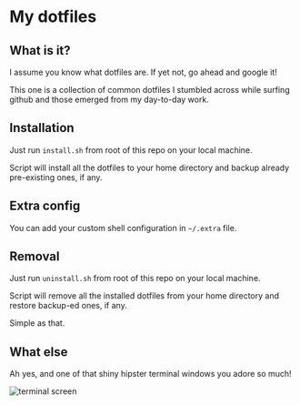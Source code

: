 # My dotfiles

## What is it?
I assume you know what dotfiles are. If yet not, go ahead and google it!

This one is a collection of common dotfiles I stumbled across while surfing github and those emerged from my day-to-day work.

## Installation
Just run `install.sh` from root of this repo on your local machine.

Script will install all the dotfiles to your home directory and backup already pre-existing ones, if any.

## Extra config
You can add your custom shell configuration in `~/.extra` file.

## Removal
Just run `uninstall.sh` from root of this repo on your local machine.

Script will remove all the installed dotfiles from your home directory and restore backup-ed ones, if any.

Simple as that.

## What else
Ah yes, and one of that shiny hipster terminal windows you adore so much!

![terminal screen](http://i.imgur.com/JUts5fg.png)
